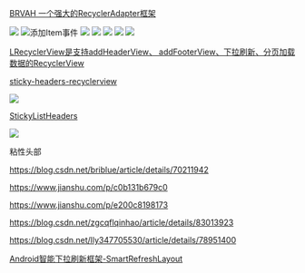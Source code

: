 [BRVAH  一个强大的RecyclerAdapter框架](https://github.com/CymChad/BaseRecyclerViewAdapterHelper)

![](https://upload-images.jianshu.io/upload_images/972352-bbacc52dd247f621.gif?imageMogr2/auto-orient/strip%7CimageView2/2/w/341/format/webp)
![添加Item事件](https://upload-images.jianshu.io/upload_images/972352-2782db0d3f5a85d6.gif?imageMogr2/auto-orient/strip%7CimageView2/2/w/341/format/webp)
![](https://upload-images.jianshu.io/upload_images/972352-ef9eb5bc94c8b165.gif?imageMogr2/auto-orient/strip%7CimageView2/2/w/341/format/webp)
![](https://upload-images.jianshu.io/upload_images/972352-a06197a4e0aca2b7.gif?imageMogr2/auto-orient/strip%7CimageView2/2/w/341/format/webp)
![](https://upload-images.jianshu.io/upload_images/972352-aa122442f6568954.gif?imageMogr2/auto-orient/strip%7CimageView2/2/w/341/format/webp)
![](https://upload-images.jianshu.io/upload_images/972352-0280a406c0196d1a.gif?imageMogr2/auto-orient/strip%7CimageView2/2/w/341/format/webp)
![](https://upload-images.jianshu.io/upload_images/972352-a6ec71ff8c26cd9e.gif?imageMogr2/auto-orient/strip%7CimageView2/2/w/341/format/webp)

[LRecyclerView是支持addHeaderView、 addFooterView、下拉刷新、分页加载数据的RecyclerView](https://github.com/jdsjlzx/LRecyclerView)


[sticky-headers-recyclerview](https://github.com/timehop/sticky-headers-recyclerview)

![](https://camo.githubusercontent.com/2712b977a781964db02085035e43281773ab4ffa/687474703a2f2f692e696d6775722e636f6d2f49307a746f50772e676966)

[StickyListHeaders](https://github.com/emilsjolander/StickyListHeaders)

![](https://github.com/emilsjolander/StickyListHeaders/raw/master/demo.gif)

粘性头部

https://blog.csdn.net/briblue/article/details/70211942

https://www.jianshu.com/p/c0b131b679c0

https://www.jianshu.com/p/e200c8198173

https://blog.csdn.net/zgcqflqinhao/article/details/83013923

https://blog.csdn.net/lly347705530/article/details/78951400


[Android智能下拉刷新框架-SmartRefreshLayout](https://github.com/scwang90/SmartRefreshLayout)